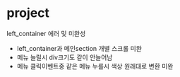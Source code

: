 # project
left_container 에러 및 미완성
- left_container과 메인section 개별 스크롤 미완
- 메뉴 늘릴시 div크기도 같이 안늘어남
- 메뉴 클릭이벤트중 같은 메뉴 누를시 색상 원래대로 변환 미완
